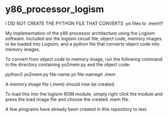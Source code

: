 # y86_processor_logism

I DID NOT CREATE THE PYTHON FILE THAT CONVERTS .yo files to .mem!!!

My implementation of the y86 processor architecture using the Logisim software. Included are the logisim circuit file, object code, memory images to be loaded into Logisim, and a python file that converts object code into memory images. 

To convert from object code to memory image, run the following command in the directory containing yo2mem.py and the object code:

python3 yo2mem.py file-name.yo file-namegit .mem

A memory image file (.mem) should now be created.

To load this into the logisim ROM module, simply right click the module and press the load image file and choose the created
.mem file.

A few programs have already been created in this repository to test.
